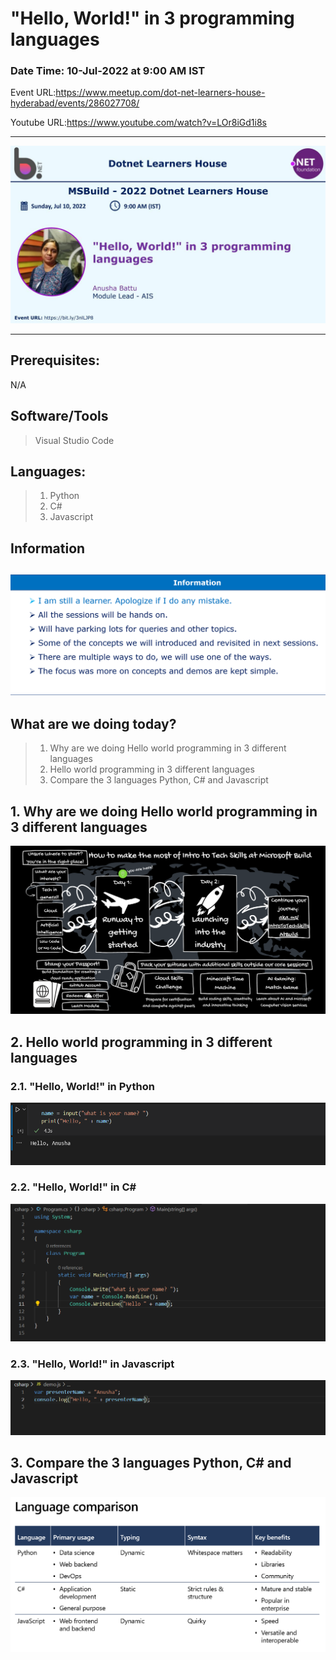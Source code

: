 # "Hello, World!" in 3 programming languages

### Date Time: 10-Jul-2022 at 9:00 AM IST

Event URL:https://www.meetup.com/dot-net-learners-house-hyderabad/events/286027708/

Youtube URL:https://www.youtube.com/watch?v=LOr8iGd1i8s

---

![Anusha|150x150](./Documents/Images/Anusha.PNG)

---

## Prerequisites:

N/A


## Software/Tools

> Visual Studio Code


## Languages:

> 1. Python
> 2. C#
> 3. Javascript


## Information

## ![Information | 100x100](./Documents/Images/Information.PNG)


## What are we doing today?

> 1. Why are we doing Hello world programming in 3 different languages
> 2. Hello world programming in 3 different languages
> 3. Compare the 3 languages Python, C# and Javascript



## 1. Why are we doing Hello world programming in 3 different languages

![Capture | 100x100](./Documents/Images/Capture.PNG)



## 2. Hello world programming in 3 different languages

### 2.1. "Hello, World!" in Python

![HelloPython | 100x100](./Documents/Images/HelloPython.PNG)



### 2.2. "Hello, World!" in C#

![HelloCsharp | 100x100](./Documents/Images/HelloCsharp.PNG)



### 2.3. "Hello, World!" in Javascript

![HelloJavascript | 100x100](./Documents/Images/HelloJavascript.PNG)



## 3. Compare the 3 languages Python, C# and Javascript

![Compare | 100x100](./Documents/Images/Compare%203%20languages.PNG)


